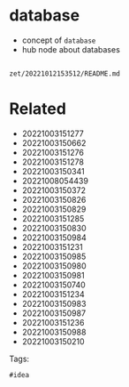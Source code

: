 # database

- concept of `database`
- hub node about databases

```
```

` zet/20221012153512/README.md `

# Related

- 20221003151277
- 20221003150662
- 20221003151276
- 20221003151278
- 20221003150341
- 20221008054439
- 20221003150372
- 20221003150826
- 20221003150829
- 20221003151285
- 20221003150830
- 20221003150984
- 20221003151231
- 20221003150985
- 20221003150980
- 20221003150981
- 20221003150740
- 20221003151234
- 20221003150983
- 20221003150987
- 20221003151236
- 20221003150988
- 20221003150210

Tags:

    #idea
